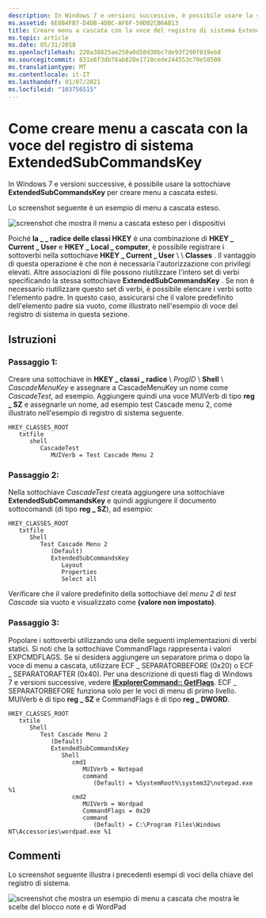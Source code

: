 ```yaml
---
description: In Windows 7 e versioni successive, è possibile usare la sottochiave ExtendedSubCommandsKey per creare menu a cascata estesi.
ms.assetid: 6E8B4FB7-D4DB-4DBC-AF6F-59D02CB6AB13
title: Creare menu a cascata con la voce del registro di sistema ExtendedSubCommandsKey
ms.topic: article
ms.date: 05/31/2018
ms.openlocfilehash: 220a38825ae250a0d58d30bc7de93f290f819eb8
ms.sourcegitcommit: 831e8f3db78ab820e1710cede244553c70e50500
ms.translationtype: MT
ms.contentlocale: it-IT
ms.lasthandoff: 01/07/2021
ms.locfileid: "103756515"
---
```

# <a name="how-to-create-cascading-menus-with-the-extendedsubcommandskey-registry-entry"></a>Come creare menu a cascata con la voce del registro di sistema ExtendedSubCommandsKey

In Windows 7 e versioni successive, è possibile usare la sottochiave **ExtendedSubCommandsKey** per creare menu a cascata estesi.

Lo screenshot seguente è un esempio di menu a cascata esteso.

![screenshot che mostra il menu a cascata esteso per i dispositivi](images/file-assoc/extendedsubcommandskey.png)

Poiché **la \_ \_ radice delle classi HKEY** è una combinazione di **HKEY \_ Current \_ User** e **HKEY \_ Local \_ computer**, è possibile registrare i sottoverbi nella sottochiave **HKEY \_ Current \_ User** \\  \\ **Classes** . Il vantaggio di questa operazione è che non è necessaria l'autorizzazione con privilegi elevati. Altre associazioni di file possono riutilizzare l'intero set di verbi specificando la stessa sottochiave **ExtendedSubCommandsKey** . Se non è necessario riutilizzare questo set di verbi, è possibile elencare i verbi sotto l'elemento padre. In questo caso, assicurarsi che il valore predefinito dell'elemento padre sia vuoto, come illustrato nell'esempio di voce del registro di sistema in questa sezione.

## <a name="instructions"></a>Istruzioni

### <a name="step-1"></a>Passaggio 1:

Creare una sottochiave in **HKEY \_ classi \_ radice** \\ *ProgID* \\ **Shell** \\ *CascadeMenuKey* e assegnare a CascadeMenuKey un nome come *CascadeTest*, ad esempio. Aggiungere quindi una voce MUIVerb di tipo **reg \_ SZ** e assegnarle un nome, ad esempio test Cascade menu 2, come illustrato nell'esempio di registro di sistema seguente.

```
HKEY_CLASSES_ROOT
   txtfile
      shell
         CascadeTest
            MUIVerb = Test Cascade Menu 2
```

### <a name="step-2"></a>Passaggio 2:

Nella sottochiave *CascadeTest* creata aggiungere una sottochiave **ExtendedSubCommandsKey** e quindi aggiungere il documento sottocomandi (di tipo **reg \_ SZ**), ad esempio:

```
HKEY_CLASSES_ROOT
   txtfile
      Shell
         Test Cascade Menu 2
            (Default)
            ExtendedSubCommandsKey
               Layout
               Properties
               Select all
```

Verificare che il valore predefinito della sottochiave del *menu 2 di test Cascade* sia vuoto e visualizzato come **(valore non impostato)**.

### <a name="step-3"></a>Passaggio 3:

Popolare i sottoverbi utilizzando una delle seguenti implementazioni di verbi statici. Si noti che la sottochiave CommandFlags rappresenta i valori EXPCMDFLAGS. Se si desidera aggiungere un separatore prima o dopo la voce di menu a cascata, utilizzare ECF \_ SEPARATORBEFORE (0x20) o ECF \_ SEPARATORAFTER (0x40). Per una descrizione di questi flag di Windows 7 e versioni successive, vedere [**IExplorerCommand:: GetFlags**](/windows/desktop/api/shobjidl_core/nf-shobjidl_core-iexplorercommand-getflags). ECF \_ SEPARATORBEFORE funziona solo per le voci di menu di primo livello. MUIVerb è di tipo **reg \_ SZ** e CommandFlags è di tipo **reg \_ DWORD**.

```
HKEY_CLASSES_ROOT
   txtile
      Shell
         Test Cascade Menu 2
            (Default)
            ExtendedSubCommandsKey
               Shell
                  cmd1
                     MUIVerb = Notepad
                     command
                        (Default) = %SystemRoot%\system32\notepad.exe %1
                  cmd2
                     MUIVerb = Wordpad
                     CommandFlags = 0x20
                     command
                        (Default) = C:\Program Files\Windows NT\Accessories\wordpad.exe %1
```

## <a name="remarks"></a>Commenti

Lo screenshot seguente illustra i precedenti esempi di voci della chiave del registro di sistema.

![screenshot che mostra un esempio di menu a cascata che mostra le scelte del blocco note e di WordPad](images/file-assoc/testcascademenu2.png)

 

 



